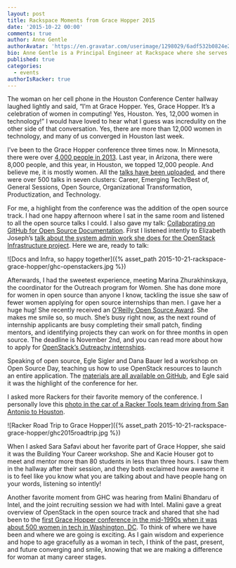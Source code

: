 ```yaml
---
layout: post
title: Rackspace Moments from Grace Hopper 2015
date: '2015-10-22 00:00'
comments: true
author: Anne Gentle
authorAvatar: 'https://en.gravatar.com/userimage/1298029/6adf532b0824e2fe4cd8feab84f6b98e.jpg'
bio: Anne Gentle is a Principal Engineer at Rackspace where she serves on the OpenStack Technical Committee and advocates for cloud users.
published: true
categories:
  - events
authorIsRacker: true
---
```


The woman on her cell phone in the Houston Conference Center hallway laughed lightly and said, “I’m at Grace Hopper. Yes, Grace Hopper. It’s a celebration of women in computing! Yes, Houston. Yes, 12,000 women in technology!” I would have loved to hear what I guess was incredulity on the other side of that conversation. Yes, there are more than 12,000 women in technology, and many of us converged in Houston last week.

<!-- more -->

I’ve been to the Grace Hopper conference three times now. In Minnesota, there were over [4,000 people in 2013](http://gracehopper.anitaborg.org/2013/). Last year, in Arizona, there were 8,000 people, and this year, in Houston, we topped 12,000 people. And believe me, it is mostly women. All the [talks have been uploaded](https://www.dropbox.com/sh/1bzkn5apo2uife1/AABodG7ksbFJfb-d9JMADrs3a?dl=0), and there were over 500 talks in seven clusters: Career, Emerging Tech/Best of, General Sessions, Open Source, Organizational Transformation, Productization, and Technology.

For me, a highlight from the conference was the addition of the open source track. I had one happy afternoon where I sat in the same room and listened to all the open source talks I could. I also gave my talk: [Collaborating on GitHub for Open Source Documentation](http://www.slideshare.net/annegentle/git-and-github-for-open-source-documentation). First I listened intently to Elizabeth Joseph’s [talk about the system admin work she does for the OpenStack Infrastructure project](https://www.dropbox.com/sh/1bzkn5apo2uife1/AACjMUNfo_gYi7qVGWKZPY8ia/Elizabeth%20K.%20Joseph/Thursday/R1430_sess256_Elizabeth_Joseph.pdf?dl=0). Here we are, ready to talk:

![Docs and Infra, so happy together]({% asset_path 2015-10-21-rackspace-grace-hopper/ghc-openstackers.jpg %})

Afterwards, I had the sweetest experience, meeting Marina Zhurakhinskaya, the coordinator for the Outreach program for Women. She has done more for women in open source than anyone I know, tackling the issue she saw of fewer women applying for open source internships than men. I gave her a huge hug! She recently received an [O’Reilly Open Source Award](http://opensource.com/life/15/8/interview-marina-zhurakhinskaya-outreachy). She makes me smile so, so much. She’s busy right now, as the next round of internship applicants are busy completing their small patch, finding mentors, and identifying projects they can work on for three months in open source. The deadline is November 2nd, and you can read more about how to apply for [OpenStack’s Outreachy internships](https://wiki.openstack.org/wiki/Outreachy).

Speaking of open source, Egle Sigler and Dana Bauer led a workshop on Open Source Day, teaching us how to use OpenStack resources to launch an entire application. The [materials are all available on GitHub](https://github.com/danabauer/app-on-openstack), and Egle said it was the highlight of the conference for her.

I asked more Rackers for their favorite memory of the conference. I personally love this [photo in the car of a Racker Tools team driving from San Antonio to Houston](https://twitter.com/sarasomewhere/status/653984386128330752).

![Racker Road Trip to Grace Hopper]({% asset_path 2015-10-21-rackspace-grace-hopper/ghc2015roadtrip.jpg %})

When I asked Sara Safavi about her favorite part of Grace Hopper, she said it was the Building Your Career workshop. She and Kacie Houser got to meet and mentor more than 80 students in less than three hours. I saw them in the hallway after their session, and they both exclaimed how awesome it is to feel like you know what you are talking about and have people hang on your words, listening so intently!

Another favorite moment from GHC was hearing from Malini Bhandaru of Intel, and the joint recruiting session we had with Intel. Malini gave a great overview of OpenStack in the open source track and shared that she had been to the [first Grace Hopper conference in the mid-1990s when it was about 500 women in tech in Washington, DC](https://en.wikipedia.org/wiki/Grace_Hopper_Celebration_of_Women_in_Computing). To think of where we have been and where we are going is exciting. As I gain wisdom and experience and hope to age gracefully as a woman in tech, I think of the past, present, and future converging and smile, knowing that we are making a difference for woman at many career stages.
